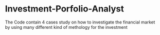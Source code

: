 # Investment-Porfolio-Analyst

The Code contain 4 cases study on how to investigate the financial market by using many different kind of methology for the investment
